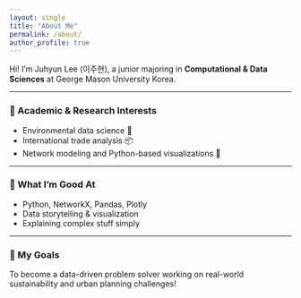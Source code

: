 ```yaml
---
layout: single
title: "About Me"
permalink: /about/
author_profile: true
---
```


Hi! I’m Juhyun Lee (이주현), a junior majoring in **Computational & Data Sciences** at George Mason University Korea.

---

### 💼 Academic & Research Interests
- Environmental data science 🌱  
- International trade analysis 📦  
- Network modeling and Python-based visualizations 🐍

---

### 🧠 What I’m Good At
- Python, NetworkX, Pandas, Plotly  
- Data storytelling & visualization  
- Explaining complex stuff simply

---

### 🎯 My Goals
To become a data-driven problem solver working on real-world sustainability and urban planning challenges!
